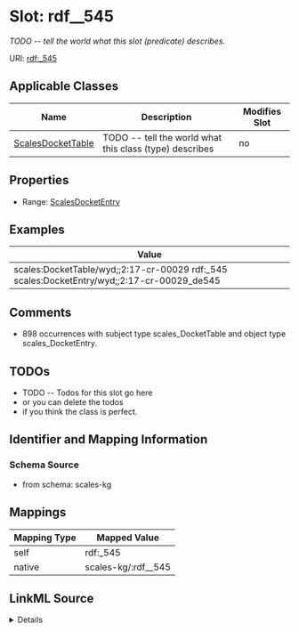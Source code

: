 

# Slot: rdf__545


_TODO -- tell the world what this slot (predicate) describes._





URI: [rdf:_545](http://www.w3.org/1999/02/22-rdf-syntax-ns#_545)



<!-- no inheritance hierarchy -->





## Applicable Classes

| Name | Description | Modifies Slot |
| --- | --- | --- |
| [ScalesDocketTable](../classes/ScalesDocketTable.md) | TODO -- tell the world what this class (type) describes |  no  |







## Properties

* Range: [ScalesDocketEntry](../classes/ScalesDocketEntry.md)






## Examples

| Value |
| --- |
| scales:DocketTable/wyd;;2:17-cr-00029 rdf:_545 scales:DocketEntry/wyd;;2:17-cr-00029_de545 |

## Comments

* 898 occurrences with subject type scales_DocketTable and object type scales_DocketEntry.

## TODOs

* TODO -- Todos for this slot go here
* or you can delete the todos
* if you think the class is perfect.

## Identifier and Mapping Information







### Schema Source


* from schema: scales-kg




## Mappings

| Mapping Type | Mapped Value |
| ---  | ---  |
| self | rdf:_545 |
| native | scales-kg/:rdf__545 |




## LinkML Source

<details>
```yaml
name: rdf__545
description: TODO -- tell the world what this slot (predicate) describes.
todos:
- TODO -- Todos for this slot go here
- or you can delete the todos
- if you think the class is perfect.
comments:
- 898 occurrences with subject type scales_DocketTable and object type scales_DocketEntry.
examples:
- value: scales:DocketTable/wyd;;2:17-cr-00029 rdf:_545 scales:DocketEntry/wyd;;2:17-cr-00029_de545
from_schema: scales-kg
rank: 1000
slot_uri: rdf:_545
alias: rdf__545
domain_of:
- scales_DocketTable
range: scales_DocketEntry

```
</details>